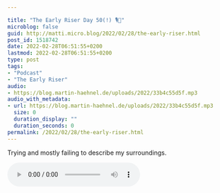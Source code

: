 ```yaml
---

title: "The Early Riser Day 50(!) 🎙🌅"
microblog: false
guid: http://matti.micro.blog/2022/02/28/the-early-riser.html
post_id: 1518742
date: 2022-02-28T06:51:55+0200
lastmod: 2022-02-28T06:51:55+0200
type: post
tags:
- "Podcast"
- "The Early Riser"
audio:
- https://blog.martin-haehnel.de/uploads/2022/33b4c55d5f.mp3
audio_with_metadata:
- url: https://blog.martin-haehnel.de/uploads/2022/33b4c55d5f.mp3
  size: 0
  duration_display: ""
  duration_seconds: 0
permalink: /2022/02/28/the-early-riser.html
---
```

Trying and mostly failing to describe my surroundings.

<audio controls="controls" src="https://blog.martin-haehnel.de/uploads/2022/33b4c55d5f.mp3" preload="metadata" />
